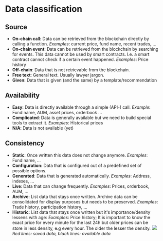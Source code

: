 # Data classification

## Source

* **On-chain call**: Data can be retrieved from the blockchain directly by calling a function. _Examples_: current price, fund name, recent trades, ...
* **On-chain event**: Data can be retrieved from the blockchain by searching for events. This data cannot be used by smart contracts. I.e. a smart contract cannot check if a certain event happened. _Examples_: Price history
* **Off-chain**: Data that is not retrievable from the blockchain.
* **Free text**: General text. Usually lawyer jargon.
* **Given**: Data that is given (and the same) by a template/recommendation

## Availability

* **Easy**: Data is directly available through a simple (API-) call. _Example_: Fund name, AUM, asset prices, orderbook ...
* **Complicated**: Data is generally available but we need to build special tools to extract it. _Examples_: Historical prices
* **N/A**: Data is not available (yet)

## Consistency

* **Static**: Once written this data does not change anymore. _Examples_: Fund name, ...
* **Configuration**: Data that is configured out of a predefined set of possible options.
* **Generated**: Data that is generated automatically. _Examples_: Address, indexes, ...
* **Live**: Data that can change frequently. _Examples_: Prices, orderbook, AUM, ...
* **Archive**: List data that stays once written. Archive data can be consolidated for display purposes but needs to be preserved. _Examples_: Trade history, participation history, ...
* **Historic**: List data that stays once written but it's importance/density lessens with age: _Examples_: Price history; It is important to know the exact price for every minute for the last 24h but older prices can be store in less density, e.g every hour. The older the lesser the density.
  ![](/assets/data-loosing.png)
  _Red lines: saved data, black lines: available data_
